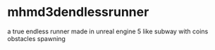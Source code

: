 # mhmd3dendlessrunner
a true endless runner made in unreal engine 5 like subway with coins obstacles spawning
